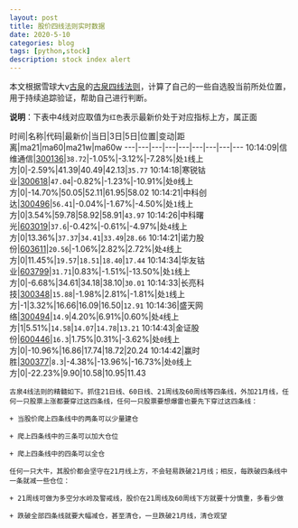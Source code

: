 ```yaml
---
layout: post
title: 股价四线法则实时数据
date: 2020-5-10
categories: blog
tags: [python,stock]
description: stock index alert
---
```



本文根据雪球大v[古泉](https://xueqiu.com/u/7148646888)的[古泉四线法则](https://xueqiu.com/7148646888/130498192)，计算了自己的一些自选股当前所处位置，用于持续追踪验证，帮助自己进行判断。

**说明**：下表中4线对应取值为`红色`表示最新价处于对应指标上方，属正面

时间|名称|代码|最新价|当日|3日|5日|位置|变动|距离|ma21|ma60|ma21w|ma60w
---|---|---|---|---|---|---|---|---
10:14:09|信维通信|[300136](https://xueqiu.com/S/SZ300136)|`38.72`|-1.05%|-3.12%|-7.28%|处`1`线上方|0|-2.59%|41.39|40.49|42.13|`35.77`
10:14:18|寒锐钴业|[300618](https://xueqiu.com/S/SZ300618)|`47.04`|-0.82%|-1.23%|-10.91%|处`0`线上方|0|-14.70%|50.05|52.11|61.95|58.02
10:14:21|中科创达|[300496](https://xueqiu.com/S/SZ300496)|`56.41`|-0.04%|-1.67%|-4.50%|处`1`线上方|0|3.54%|59.78|58.92|58.91|`43.97`
10:14:26|中科曙光|[603019](https://xueqiu.com/S/SH603019)|`37.6`|-0.42%|-0.61%|-4.97%|处`4`线上方|0|13.36%|`37.37`|`34.41`|`33.49`|`28.66`
10:14:21|诺力股份|[603611](https://xueqiu.com/S/SH603611)|`20.56`|-1.06%|2.82%|2.72%|处`4`线上方|0|11.45%|`19.57`|`18.51`|`18.40`|`17.44`
10:14:34|华友钴业|[603799](https://xueqiu.com/S/SH603799)|`31.71`|0.83%|-1.51%|-13.50%|处`1`线上方|0|-6.68%|34.61|34.18|38.10|`30.01`
10:14:33|长亮科技|[300348](https://xueqiu.com/S/SZ300348)|`15.88`|-1.98%|2.81%|-1.81%|处`1`线上方|-1|3.32%|16.66|16.09|16.50|`12.91`
10:14:36|盛天网络|[300494](https://xueqiu.com/S/SZ300494)|`14.9`|4.20%|6.91%|0.60%|处`4`线上方|1|5.51%|`14.58`|`14.07`|`14.78`|`13.21`
10:14:43|金证股份|[600446](https://xueqiu.com/S/SH600446)|`16.3`|1.75%|0.31%|-3.62%|处`0`线上方|0|-10.96%|16.86|17.74|18.72|20.24
10:14:42|赢时胜|[300377](https://xueqiu.com/S/SZ300377)|`8.3`|-4.38%|-13.96%|-16.73%|处`0`线上方|0|-22.23%|9.90|10.58|10.95|11.43

```
古泉4线法则的精髓如下。抓住21日线、60日线、21周线及60周线等四条线，外加21月线，任何一只股票上涨都要穿过这四条线，任何一只股票要想爆雷也要先下穿过这四条线：

+ 当股价爬上四条线中的两条可以少量建仓

+ 爬上四条线中的三条可以加大仓位

+ 爬上四条线中的四条可以全仓

任何一只大牛，其股价都会坚守在21月线上方，不会轻易跌破21月线；相反，每跌破四条线中一条就减一些仓位：

+ 21周线可做为多空分水岭及警戒线，股价在21周线及60周线下方就要十分慎重，多看少做

+ 跌破全部四条线就要大幅减仓，甚至清仓，一旦跌破21月线，清仓观望
```